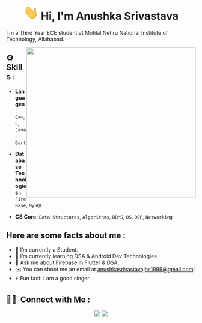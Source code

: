 <h1 align="center"><img src="https://raw.githubusercontent.com/ABSphreak/ABSphreak/master/gifs/Hi.gif" width="40px" /> Hi, I'm Anushka Srivastava</h1>

I m a Third Year ECE student at Motilal Nehru National Institute of Technology, Allahabad.

<img align="right" src="https://i.pinimg.com/originals/92/a1/58/92a1582508f100797763268d76490d4e.jpg" width="450" height="400" />

## ⚙️ Skills :
- <b>Languages :</b>  <code>C++</code>, <code>C</code>, <code>Java</code>, <code>Dart</code>

- <b>Database Technologies :</b> <code>FireBase</code>, <code>MySQL</code>

- <b>CS Core :</b><code>Data Structures</code>, <code>Algorithms</code>, <code>DBMS</code>, <code>OS</code>, <code>OOP</code>, <code>Networking</code>

## Here are some facts about me :

- 🔭 I’m currently a Student.
- 🌱 I’m currently learning DSA & Android Dev Technologies.
- 💬 Ask me about Firebase in Flutter & DSA.
- ✉️ You can shoot me an email at anushkasrivastavajhs1999@gmail.com!
- ⚡ Fun fact: I am a good singer.
 

## 🤝🏻 &nbsp;Connect with Me :

<p align="center">
<a href="https://www.linkedin.com/in/anushka-srivastava-09b88762/"><img src="https://img.shields.io/badge/-Anushka%20Srivastava%20-0077B5?style=flat&logo=Linkedin&logoColor=white"/></a>
<a href="mailto:anushkasrivastavajhs1999@gmail.com"><img src="https://img.shields.io/badge/-anushkasrivastavajhs1999@gmail.com-D14836?style=flat&logo=Gmail&logoColor=white"/></a>
</p>
